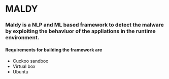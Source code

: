 # MALDY
### Maldy is a NLP and ML based framework to detect the malware by exploiting the behaviuor of the appliations in the runtime environment.

#### Requirements for building the framework are
- Cuckoo sandbox 
- Virtual box
- Ubuntu 
